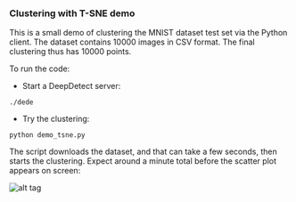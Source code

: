 ### Clustering with T-SNE demo

This is a small demo of clustering the MNIST dataset test set via the Python client. The dataset contains 10000 images in CSV format. The final clustering thus has 10000 points.

To run the code:
- Start a DeepDetect server:

```
./dede
```

- Try the clustering:
```
python demo_tsne.py
```

The script downloads the dataset, and that can take a few seconds, then starts the clustering. Expect around a minute total before the scatter plot appears on screen:

![alt tag](https://deepdetect.com/dd/examples/tsne_mnist_test.png)
